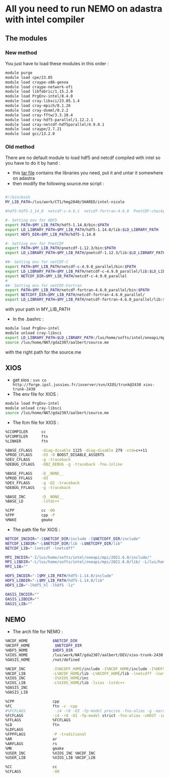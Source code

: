# All you need to run NEMO on adastra with intel compiler

 ## The modules

### New method

You just have to load these modules in this order :

```bash
module purge
module load cpe/23.05
module load craype-x86-genoa
module load craype-network-ofi
module load libfabric/1.15.2.0
module load PrgEnv-intel/8.4.0
module load cray-libsci/23.05.1.4
module load cray-mpich/8.1.26
module load cray-dsmml/0.2.2
module load cray-fftw/3.3.10.4
module load cray-hdf5-parallel/1.12.2.1
module load cray-netcdf-hdf5parallel/4.9.0.1
module load craype/2.7.21
module load gcc/13.2.0
```


### Old method
There are no default module to load hdf5 and netcdf compiled with intel so you have to do it by hand :

  - this [tar file](https://ige-meom-opendap.univ-grenoble-alpes.fr/thredds/catalog/meomopendap/extract/MEOM/alberta/catalog.html) contains the libraries you need, put it and untar it somewhere on adastra
  - then modify the following source.me script :
```bash

#!/bin/bash
MY_LIB_PATH=/lus/work/CT1/hmg2840/SHARED/intel-nicole

#hdf5-hdf5-1_14_0  netcdf-c-4.9.1  netcdf-fortran-4.6.0  PnetCDF-checkpoint.1.12.3

#- Setting env for HDF5
export PATH=$MY_LIB_PATH/hdf5-1.14.0/bin:$PATH
export LD_LIBRARY_PATH=$MY_LIB_PATH/hdf5-1.14.0/lib:$LD_LIBRARY_PATH
export HDF5_DIR=$MY_LIB_PATH/hdf5-1.14.0

#- Setting env for PnetCDF
export PATH=$MY_LIB_PATH/pnetcdf-1.12.3/bin:$PATH
export LD_LIBRARY_PATH=$MY_LIB_PATH/pnetcdf-1.12.3/lib:$LD_LIBRARY_PATH

##- Setting env for netCDF-C
export PATH=$MY_LIB_PATH/netcdf-c-4.9.0_parallel/bin:$PATH
export LD_LIBRARY_PATH=$MY_LIB_PATH/netcdf-c-4.9.0_parallel/lib:$LD_LIBRARY_PATH
export NETCDF_DIR=$MY_LIB_PATH/netcdf-c-4.9.0_parallel
#
##- Setting env for netCDF-Fortran
export PATH=$MY_LIB_PATH/netcdf-fortran-4.6.0_parallel/bin:$PATH
export NETCDFF_DIR=$MY_LIB_PATH/netcdf-fortran-4.6.0_parallel/
export LD_LIBRARY_PATH=$MY_LIB_PATH/netcdf-fortran-4.6.0_parallel/lib:$LD_LIBRARY_PATH
```

with your path in MY_LIB_PATH

 - In the .bashrc :

```bash
module load PrgEnv-intel
module unload cray-libsci
export LD_LIBRARY_PATH=$LD_LIBRARY_PATH:/lus/home/softs/intel/oneapi/mpi/2021.6.0/libfabric/lib:/lus/home/softs/intel/oneapi/mpi/2021.6.0/lib/:/lus/home/softs/intel/oneapi/mpi/2021.6.0/lib/release/
source /lus/home/NAT/gda2307/aalbert/source.me
```
with the right path for the source.me

## XIOS

 - get xios : ```svn co http://forge.ipsl.jussieu.fr/ioserver/svn/XIOS/trunk@2430 xios-trunk-2430```
 - The env file for XIOS :

```bash
module load PrgEnv-intel
module unload cray-libsci
source /lus/home/NAT/gda2307/aalbert/source.me
```

 - The fcm file for XIOS :

```bash
%CCOMPILER      cc
%FCOMPILER      ftn
%LINKER         ftn

%BASE_CFLAGS    -diag-disable 1125 -diag-disable 279 -std=c++11
%PROD_CFLAGS    -O3 -D BOOST_DISABLE_ASSERTS
%DEV_CFLAGS     -g -traceback
%DEBUG_CFLAGS   -DBZ_DEBUG -g -traceback -fno-inline

%BASE_FFLAGS    -D__NONE__
%PROD_FFLAGS    -O3
%DEV_FFLAGS     -g -O2 -traceback
%DEBUG_FFLAGS   -g -traceback

%BASE_INC       -D__NONE__
%BASE_LD        -lstdc++

%CPP            cc -O0
%FPP            cpp -P
%MAKE           gmake
```

 - The path file for XIOS :

```bash
NETCDF_INCDIR="-I$NETCDF_DIR/include -I$NETCDFF_DIR/include"
NETCDF_LIBDIR="-L$NETCDF_DIR/lib -L$NETCDFF_DIR/lib"
NETCDF_LIB="-lnetcdf -lnetcdff"

MPI_INCDIR="-I/lus/home/softs/intel/oneapi/mpi/2021.6.0/include/"
MPI_LIBDIR="-L/lus/home/softs/intel/oneapi/mpi/2021.6.0/lib/ -L/lus/home/softs/intel/oneapi/mpi/2021.6.0/lib/release/"
MPI_LIB=""

HDF5_INCDIR="-I$MY_LIB_PATH/hdf5-1.14.0/include"
HDF5_LIBDIR="-L$MY_LIB_PATH/hdf5-1.14.0/lib"
HDF5_LIB="-lhdf5_hl -lhdf5 -lz"

OASIS_INCDIR=""
OASIS_LIBDIR=""
OASIS_LIB=""
```

## NEMO

 - The arch file for NEMO :

```bash
%NCDF_HOME           $NETCDF_DIR
%NCDFF_HOME           $NETCDFF_DIR
%HDF5_HOME           $HDF5_DIR
%XIOS_HOME           /lus/work/NAT/gda2307/aalbert/DEV/xios-trunk-2430
%OASIS_HOME          /not/defined

%NCDF_INC            -I%NCDFF_HOME/include -I%NCDF_HOME/include -I%HDF5_HOME/include
%NCDF_LIB            -L%NCDF_HOME/lib -L%NCDFF_HOME/lib -lnetcdff -lnetcdf -L%HDF5_HOME/lib -lhdf5_hl -lhdf5
%XIOS_INC            -I%XIOS_HOME/inc
%XIOS_LIB            -L%XIOS_HOME/lib -lxios -lstdc++
%OASIS_INC
%OASIS_LIB

%CPP                 cpp
%FC                  ftn -c -cpp
#%FCFLAGS             -i4 -r8 -O3 -fp-model precise -fno-alias -g -march=core-avx2 -fast-transcendentals -qmkl=sequential -no-prec-div -qopt-report=5
%FCFLAGS             -i4 -r8 -O2 -fp-model strict -fno-alias -xHOST -init=zero -init=arrays
%FFLAGS              %FCFLAGS
%LD                  ftn
%LDFLAGS
%FPPFLAGS            -P -traditional
%AR                  ar
%ARFLAGS             rs
%MK                  gmake
%USER_INC            %XIOS_INC %NCDF_INC
%USER_LIB            %XIOS_LIB %NCDF_LIB

%CC                  cc
%CFLAGS              -O0
```

